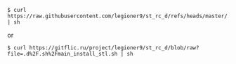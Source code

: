     $ curl https://raw.githubusercontent.com/legioner9/st_rc_d/refs/heads/master/.d/.sh/main_install_stl.sh | sh

or

    $ curl https://gitflic.ru/project/legioner9/st_rc_d/blob/raw?file=.d%2F.sh%2Fmain_install_stl.sh | sh
    